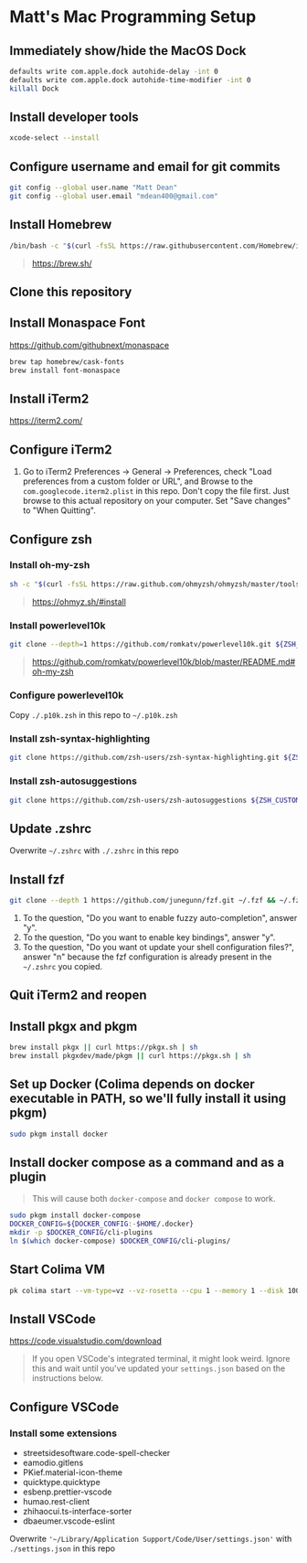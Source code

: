 # Matt's Mac Programming Setup

## Immediately show/hide the MacOS Dock

```sh
defaults write com.apple.dock autohide-delay -int 0
defaults write com.apple.dock autohide-time-modifier -int 0
killall Dock
```

## Install developer tools

```sh
xcode-select --install
```

## Configure username and email for git commits

```sh
git config --global user.name "Matt Dean"
git config --global user.email "mdean400@gmail.com"
```

## Install Homebrew

```sh
/bin/bash -c "$(curl -fsSL https://raw.githubusercontent.com/Homebrew/install/HEAD/install.sh)"
```

> https://brew.sh/

## Clone this repository

## Install Monaspace Font

https://github.com/githubnext/monaspace

```sh
brew tap homebrew/cask-fonts
brew install font-monaspace
```

## Install iTerm2

https://iterm2.com/

## Configure iTerm2

1. Go to iTerm2 Preferences -> General -> Preferences, check "Load preferences from a custom folder or URL", and Browse to the `com.googlecode.iterm2.plist` in this repo. Don't copy the file first. Just browse to this actual repository on your computer. Set "Save changes" to "When Quitting".

## Configure zsh

### Install oh-my-zsh

```sh
sh -c "$(curl -fsSL https://raw.github.com/ohmyzsh/ohmyzsh/master/tools/install.sh)"
```

> https://ohmyz.sh/#install

### Install powerlevel10k

```sh
git clone --depth=1 https://github.com/romkatv/powerlevel10k.git ${ZSH_CUSTOM:-$HOME/.oh-my-zsh/custom}/themes/powerlevel10k
```

> https://github.com/romkatv/powerlevel10k/blob/master/README.md#oh-my-zsh

### Configure powerlevel10k

Copy `./.p10k.zsh` in this repo to `~/.p10k.zsh`

### Install zsh-syntax-highlighting

```sh
git clone https://github.com/zsh-users/zsh-syntax-highlighting.git ${ZSH_CUSTOM:-~/.oh-my-zsh/custom}/plugins/zsh-syntax-highlighting
```

### Install zsh-autosuggestions

```sh
git clone https://github.com/zsh-users/zsh-autosuggestions ${ZSH_CUSTOM:-~/.oh-my-zsh/custom}/plugins/zsh-autosuggestions
```

## Update .zshrc

Overwrite `~/.zshrc` with `./.zshrc` in this repo

## Install fzf

```sh
git clone --depth 1 https://github.com/junegunn/fzf.git ~/.fzf && ~/.fzf/install
```

1. To the question, "Do you want to enable fuzzy auto-completion", answer "y".
1. To the question, "Do you want to enable key bindings", answer "y".
1. To the question, "Do you want ot update your shell configuration files?", answer "n" because the fzf configuration is already present in the `~/.zshrc` you copied.

## Quit iTerm2 and reopen

## Install pkgx and pkgm

```sh
brew install pkgx || curl https://pkgx.sh | sh
brew install pkgxdev/made/pkgm || curl https://pkgx.sh | sh
```

## Set up Docker (Colima depends on docker executable in PATH, so we'll fully install it using pkgm)

```sh
sudo pkgm install docker
```

## Install docker compose as a command and as a plugin

> This will cause both `docker-compose` and `docker compose` to work.

```sh
sudo pkgm install docker-compose
DOCKER_CONFIG=${DOCKER_CONFIG:-$HOME/.docker}
mkdir -p $DOCKER_CONFIG/cli-plugins
ln $(which docker-compose) $DOCKER_CONFIG/cli-plugins/
```

## Start Colima VM

```sh
pk colima start --vm-type=vz --vz-rosetta --cpu 1 --memory 1 --disk 100
```

## Install VSCode

https://code.visualstudio.com/download

> If you open VSCode's integrated terminal, it might look weird. Ignore this and wait until you've updated your `settings.json` based on the instructions below.

## Configure VSCode

### Install some extensions

- streetsidesoftware.code-spell-checker
- eamodio.gitlens
- PKief.material-icon-theme
- quicktype.quicktype
- esbenp.prettier-vscode
- humao.rest-client
- zhihaocui.ts-interface-sorter
- dbaeumer.vscode-eslint

Overwrite `'~/Library/Application Support/Code/User/settings.json'` with `./settings.json` in this repo
